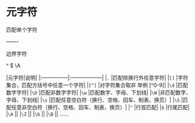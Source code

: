 # 元字符

匹配单个字符

——-

边界字符

^ $ \A


|元字符|说明|
|:—————|:——————|
|`.`   |匹配除换行外任意字符|
|`[]`  |字符集合，匹配方括号中任意一个字符|
|`[^]` |对字符集合取非 举例 [^0-9]|
|`\d`  |匹配数字字符|
|`\D`  |匹配非数字字符|
|`\w`  |匹配数字、字母、下划线|
|`\W`  |非匹配数字、字母、下划线|
|`\s`  |匹配任意空白符（换行、空格、回车、制表、换页）|
|`\S`  |匹配任意非空白符（换行、空格、回车、制表、换页）|
|`^`   |行首匹配|
|`$`   |行尾匹配|
|`\A`  ||
|`\Z`  ||
|`\b`  ||
|`\B`  ||
......


